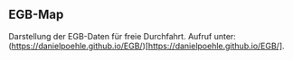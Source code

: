 ## EGB-Map

Darstellung der EGB-Daten für freie Durchfahrt. Aufruf unter: (https://danielpoehle.github.io/EGB/)[https://danielpoehle.github.io/EGB/].